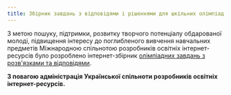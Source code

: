 ```yaml
---
title: Збірник завдань з відповідями і рішеннями для шкільних олімпіад
---
```


З метою пошуку, підтримки, розвитку творчого потенціалу обдарованої молоді, підвищення інтересу до поглибленого вивчення навчальних предметів Міжнародною спільнотою розробників освітніх інтернет-ресурсів було розроблено інтернет-збірник [олімпіадних завдань з розв'язками та відповідями](http://olimpiadnye-zadanija.ru/).

**З повагою адміністрація Української спільноти розробників освітніх інтернет-ресурсів.**
